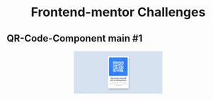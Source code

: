 <h1 align="center">Frontend-mentor Challenges</h1>

## QR-Code-Component main #1
<p align="center">
    <img width="200" src="https://github.com/hozayves/Frontend-challenges/blob/main/qr-code-component-main/screenshot/qr-code-component.PNG" alt="Material Bread logo">
</p>